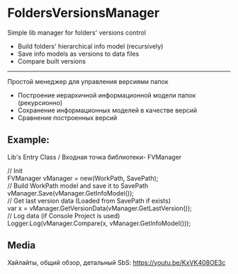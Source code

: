 # FoldersVersionsManager

Simple lib manager for folders' versions control  
- Build folders' hierarchical info model (recursively)
- Save info models as versions to data files
- Compare built versions
---
Простой менеджер для управления версиями папок  
- Построение иерархичной информационной модели папок (рекурсионно)
- Сохранение информационных моделей в качестве версий
- Сравнение построенных версий

## Example:
Lib's Entry Class / Входная точка библиотеки- FVManager

// Init  
FVManager vManager = new(WorkPath, SavePath);  
// Build WorkPath model and save it to SavePath  
vManager.Save(vManager.GetInfoModel());  
// Get last version data (Loaded from SavePath if exists)   
var x = vManager.GetVersionData(vManager.GetLastVersion());   
// Log data (if Console Project is used)   
Logger.Log(vManager.Compare(x, vManager.GetInfoModel()));   

## Media
Хайлайты, общий обзор, детальный SbS: https://youtu.be/KxVK408OE3c
